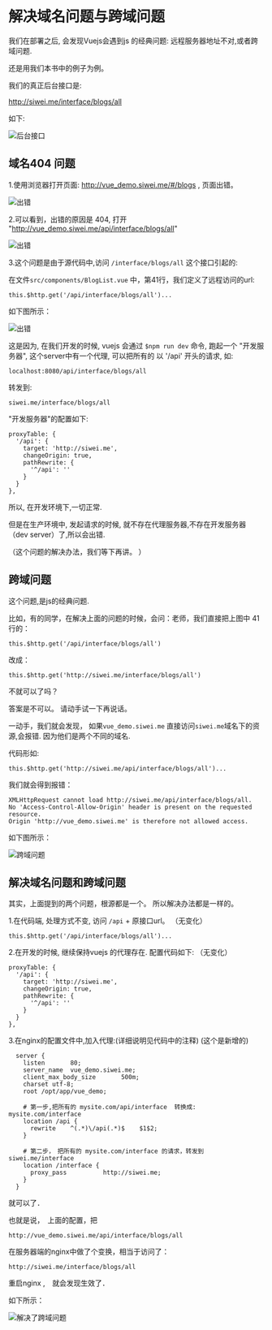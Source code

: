 # 解决域名问题与跨域问题

我们在部署之后, 会发现Vuejs会遇到js 的经典问题: 远程服务器地址不对,或者跨域问题.

还是用我们本书中的例子为例。

我们的真正后台接口是:

http://siwei.me/interface/blogs/all

如下:

![后台接口](./images/后台接口.png)

## 域名404 问题

1.使用浏览器打开页面: http://vue_demo.siwei.me/#/blogs , 页面出错。

![出错](./images/api_error_2.png)

2.可以看到，出错的原因是 404, 打开 "http://vue_demo.siwei.me/api/interface/blogs/all"

![出错](./images/api_error_3.png)

3.这个问题是由于源代码中,访问 `/interface/blogs/all` 这个接口引起的:

在文件`src/components/BlogList.vue` 中，第41行，我们定义了远程访问的url:  

```
this.$http.get('/api/interface/blogs/all')...
```

如下图所示：

![出错](./images/api_error_4.png)


这是因为, 在我们开发的时候, vuejs 会通过 `$npm run dev` 命令, 跑起一个 "开发服务器", 这个server中有一个代理, 可以把所有的 以 '/api' 开头的请求, 如:

```
localhost:8080/api/interface/blogs/all
```

转发到:

```
siwei.me/interface/blogs/all
```

"开发服务器"的配置如下:

```
proxyTable: {
  '/api': {
    target: 'http://siwei.me',
    changeOrigin: true,
    pathRewrite: {
      '^/api': ''
    }
  }
},
```

所以, 在开发环境下,一切正常.

但是在生产环境中, 发起请求的时候, 就不存在代理服务器,不存在开发服务器（dev server）了,所以会出错.

（这个问题的解决办法，我们等下再讲。 ）

## 跨域问题

这个问题,是js的经典问题.

比如，有的同学，在解决上面的问题的时候，会问：老师，我们直接把上图中 41 行的： 

```
this.$http.get('/api/interface/blogs/all')
```

改成： 

```
this.$http.get('http://siwei.me/interface/blogs/all')
```

不就可以了吗？ 

答案是不可以。 请动手试一下再说话。

一动手，我们就会发现，  如果`vue_demo.siwei.me` 直接访问`siwei.me`域名下的资源,会报错.  因为他们是两个不同的域名.

代码形如:

```
this.$http.get('http://siwei.me/api/interface/blogs/all')...
```

我们就会得到报错： 

```
XMLHttpRequest cannot load http://siwei.me/api/interface/blogs/all.
No 'Access-Control-Allow-Origin' header is present on the requested resource.
Origin 'http://vue_demo.siwei.me' is therefore not allowed access.
```

如下图所示：

![跨域问题](./images/api_error_cross_domain.png)


## 解决域名问题和跨域问题

其实，上面提到的两个问题，根源都是一个。 所以解决办法都是一样的。 

1.在代码端, 处理方式不变, 访问 `/api` + 原接口url。 （无变化）

```
this.$http.get('/api/interface/blogs/all')...
```

2.在开发的时候, 继续保持vuejs 的代理存在. 配置代码如下:  （无变化）

```
proxyTable: {
  '/api': {
    target: 'http://siwei.me',
    changeOrigin: true,
    pathRewrite: {
      '^/api': ''
    }
  }
},
```

3.在nginx的配置文件中,加入代理:(详细说明见代码中的注释)  (这个是新增的)

```
  server {
    listen       80;
    server_name  vue_demo.siwei.me;
    client_max_body_size       500m;
    charset utf-8;
    root /opt/app/vue_demo;

    # 第一步,把所有的 mysite.com/api/interface  转换成:   mysite.com/interface
    location /api {
      rewrite    ^(.*)\/api(.*)$    $1$2;
    }

    # 第二步，　把所有的 mysite.com/interface 的请求，转发到 siwei.me/interface
    location /interface {
      proxy_pass          http://siwei.me;
    }
  }

```

就可以了．

也就是说，　上面的配置，把　

```
http://vue_demo.siwei.me/api/interface/blogs/all
```

在服务器端的nginx中做了个变换，相当于访问了：

```
http://siwei.me/interface/blogs/all
```

重启nginx ,　就会发现生效了．

如下所示：

![解决了跨域问题](./images/api_error_fixed.png)
